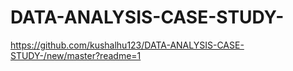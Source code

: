 # DATA-ANALYSIS-CASE-STUDY-
https://github.com/kushalhu123/DATA-ANALYSIS-CASE-STUDY-/new/master?readme=1
